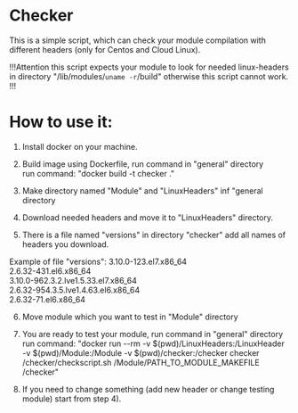 # Checker
This is a simple script, which can check your module compilation with different headers (only for Centos and Cloud Linux).

!!!Attention this script expects your module to look for needed linux-headers in directory "/lib/modules/`uname -r`/build" otherwise this script cannot work. !!!


# How to use it:
1) Install docker on your machine.
2) Build image using Dockerfile, run command in "general" directory \
run command: "docker build -t checker ."

3) Make directory named "Module" and "LinuxHeaders" inf "general directory
4) Download needed headers and move it to "LinuxHeaders" directory.
5) There is a file named "versions" in directory "checker" add all names of headers you download.

Example of file "versions":
3.10.0-123.el7.x86_64 \
2.6.32-431.el6.x86_64 \
3.10.0-962.3.2.lve1.5.33.el7.x86_64 \
2.6.32-954.3.5.lve1.4.63.el6.x86_64 \
2.6.32-71.el6.x86_64

6) Move module which you want to test in "Module" directory


7) You are ready to test your module, run command in "general" directory \
run command: "docker run --rm -v $(pwd)/LinuxHeaders:/LinuxHeader -v $(pwd)/Module:/Module -v $(pwd)/checker:/checker checker /checker/checkscript.sh /Module/PATH_TO_MODULE_MAKEFILE /checker" 

8) If you need to change something (add new header or change testing module) start from step 4).
